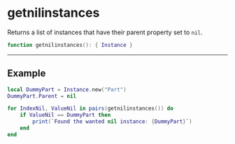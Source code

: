 # getnilinstances

Returns a list of instances that have their parent property set to `nil`.

```lua
function getnilinstances(): { Instance }
```

***

## Example

```lua
local DummyPart = Instance.new("Part")
DummyPart.Parent = nil

for IndexNil, ValueNil in pairs(getnilinstances()) do
    if ValueNil == DummyPart then
        print(`Found the wanted nil instance: {DummyPart}`)
    end
end
```

